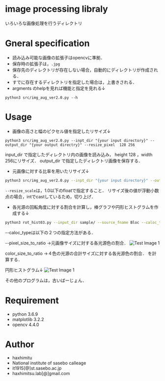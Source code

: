 # image processing libraly

いろいろな画像処理を行うディレクトリ


# Gneral specification
* 読み込み可能な画像の拡張子はopencvに準拠．
* 保存時の拡張子は，`.jpg`
* 保存先のディレクトリが存在しない場合，自動的にディレクトリが作成される．
* すでに存在するディレクトリを指定した場合は，上書きされる．
* argments のhelpを見れば機能と指定を見れる↓
```
python3 src/img_aug_ver2.0.py --h
```

# Usage
* 画像の高さと幅のピクセル値を指定したリサイズ↓
```python:src
python3 src/img_aug_ver2.0.py --inpt_dir "{your input directory}" --output_dir "{your output directry}" --resize_pixel  128 256
```
input_dir で指定したディレクトリ内の画像を読み込み，
height 128 ，width 256にリサイズ．
output_dir で指定したディレクトリ画像を保存する．


* 元画像に対する比率を用いたリサイズ↓
```bash
python3 src/img_aug_ver2.0.py --inpt_dir "{your input directory}" --output_dir "{your output directry}" --resize_scale  0.5
```
`--resize_scale`は，1.0以下のfloatで指定すること．
リサイズ後の値が浮動小数点の場合，intでcastしているため，切り上げ．



* 各光源の回転角度に対する割合を計算し，棒グラフや円形ヒストグラムを作成する↓
```bash
python3 rot_hist03.py --input_dir sample/ --source_fname Bloc --caloc_type pixel_size_to_ratio
```
--caloc_typeは以下の２つの指定方法がある．

--pixel_size_to_ratio ->元画像サイズに対する各光源色の割合．
![Test Image 1](graph/pixel_size_to_ratio.png)

color_size_to_ratio ->４色の光源の合計サイズに対する各光源色の割合．
を計算する．

円形ヒストグラム↓
![Test Image 1](graph/rot_hist_original.png)


その他のプログラムは，古いばーじょん．
# Requirement
 
 
* python 3.6.9
* matplotlib 3.2.2
* opencv 4.4.0


# Author
* haxhimitu
* National institute of sasebo calleage
* it1915[@]st.sasebo.ac.jp
* haxhimitsu.lab[@]gmail.com
 
